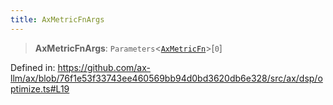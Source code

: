 ```yaml
---
title: AxMetricFnArgs
---
```


> **AxMetricFnArgs**: `Parameters`\<[`AxMetricFn`](/api/#03-apidocs/typealiasaxmetricfn)\>\[`0`\]

Defined in: https://github.com/ax-llm/ax/blob/76f1e53f33743ee460569bb94d0bd3620db6e328/src/ax/dsp/optimize.ts#L19
